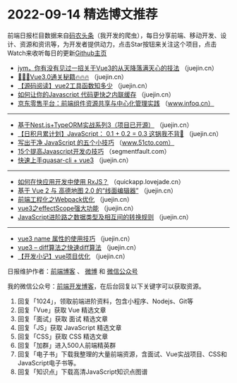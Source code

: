 # 2022-09-14 精选博文推荐

前端日报栏目数据来自[码农头条](http://hao.caibaojian.com.cn/)（我开发的爬虫），每日分享前端、移动开发、设计、资源和资讯等，为开发者提供动力，点击Star按钮来关注这个项目，点击Watch来收听每日的更新[Github主页](https://github.com/kujian/frontendDaily)
* [jym，你有没有见过一招关于Vue3的从天降落满天心的技法](https://juejin.cn/post/7142783819220221960) （juejin.cn）
* [🚀🚀🚀Vue3.0通关秘籍🔥🔥🔥](https://juejin.cn/post/7142769223041974286) （juejin.cn）
* [【源码阅读】vue2工具函数知多少](https://juejin.cn/post/7142752507528216584) （juejin.cn）
* [如何让你的Javascript 代码更快之内联缓存](https://juejin.cn/post/7142725342308859935) （juejin.cn）
* [京东零售平台：前端组件资源共享与中心化管理实践](https://www.infoq.cn/article/MgILbHevE0WOp87VRAuA) （www.infoq.cn）

***
* [基于Nest.js+TypeORM实战系列3（项目已开源）](https://juejin.cn/post/7142704416695517214) （juejin.cn）
* [【日积月累计划】JavaScript： 0.1 + 0.2 = 0.3 这锅我不背🤚](https://juejin.cn/post/7142776505288884260) （juejin.cn）
* [写出干净 JavaScript 的五个小技巧](https://www.51cto.com/article/718576.html) （www.51cto.com）
* [15个提高Javascript开发の技巧](https://segmentfault.com/a/1190000042470072) （segmentfault.com）
* [快速上手quasar-cli + vue3](https://juejin.cn/post/7142759357262856222) （juejin.cn）

***
* [如何在快应用开发中使用 RxJS？](https://quickapp.lovejade.cn/how-to-use-rxjs-in-quickapp-development/) （quickapp.lovejade.cn）
* [基于 Vue 2 与 高德地图 2.0 的“线面编辑器”](https://juejin.cn/post/7142746736690200612) （juejin.cn）
* [前端工程化之Webpack优化](https://juejin.cn/post/7142802292436598820) （juejin.cn）
* [vue3之effectScope强大功能](https://juejin.cn/post/7142735252245446687) （juejin.cn）
* [JavaScript进阶路之数据类型及相互间的转换规则](https://juejin.cn/post/7142802379254497293) （juejin.cn）

***
* [vue3 name 属性的使用技巧](https://juejin.cn/post/7142797517355221023) （juejin.cn）
* [vue3 &#8211; diff算法之快速diff算法](https://juejin.cn/post/7142726009249333261) （juejin.cn）
* [【开发小记】vue项目优化](https://juejin.cn/post/7142706774427041805) （juejin.cn）

日报维护作者：[前端博客](http://caibaojian.com.cn/) 、 [微博](http://weibo.com/kujian) 和 [微信公众号](https://open.weixin.qq.com/qr/code?username=caibaojian_com)

我的微信公众号：[前端开发博客](https://open.weixin.qq.com/qr/code?username=caibaojian_com)，在后台回复以下关键字可以获取资源。

1. 回复「1024」，领取前端进阶资料，包含小程序、Nodejs、Git等
2. 回复「Vue」获取 Vue 精选文章
3. 回复「面试」获取 面试 精选文章
4. 回复「JS」获取 JavaScript 精选文章
5. 回复「CSS」获取 CSS 精选文章
6. 回复「加群」进入500人前端精英群
7. 回复「电子书」下载我整理的大量前端资源，含面试、Vue实战项目、CSS和JavaScript电子书等。
8. 回复「知识点」下载高清JavaScript知识点图谱